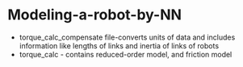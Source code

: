 # Modeling-a-robot-by-NN

* torque_calc_compensate file-converts units of data and includes information like lengths of links and inertia of links of robots
* torque_calc - contains reduced-order model, and friction model
